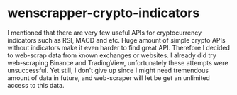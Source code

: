 # wenscrapper-crypto-indicators
I mentioned that there are very few useful APIs for cryptocurrency indicators such as RSI, MACD and etc. Huge amount of simple crypto APIs without indicators make it even harder to find great API. Therefore I decided to web-scrap data from known exchanges or websites. I already did try web-scraping Binance and TradingView, unfortunately these attempts were unsuccessful. Yet still, I don't give up since I might need tremendous amount of data in future, and web-scraper will let be get an unlimited access to this data.
